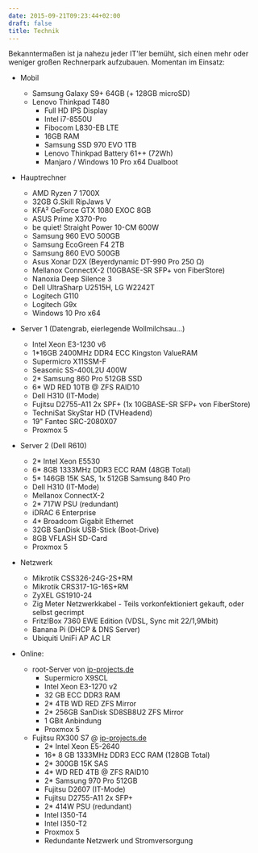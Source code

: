 ```yaml
---
date: 2015-09-21T09:23:44+02:00
draft: false
title: Technik
---
```


Bekanntermaßen ist ja nahezu jeder IT'ler bemüht, sich einen mehr oder weniger großen Rechnerpark aufzubauen. Momentan im Einsatz:

+ Mobil
	+ Samsung Galaxy S9+ 64GB (+ 128GB microSD)
	+ Lenovo Thinkpad T480
		+ Full HD IPS Display
		+ Intel i7-8550U
		+ Fibocom L830-EB LTE
		+ 16GB RAM
		+ Samsung SSD 970 EVO 1TB
		+ Lenovo Thinkpad Battery 61++ (72Wh)
		+ Manjaro / Windows 10 Pro x64 Dualboot

+ Hauptrechner
	+ AMD Ryzen 7 1700X
	+ 32GB G.Skill RipJaws V
	+ KFA² GeForce GTX 1080 EXOC 8GB
	+ ASUS Prime X370-Pro
	+ be quiet! Straight Power 10-CM 600W
	+ Samsung 960 EVO 500GB
	+ Samsung EcoGreen F4 2TB
	+ Samsung 860 EVO 500GB
	+ Asus Xonar D2X (Beyerdynamic DT-990 Pro 250 Ω)
	+ Mellanox ConnectX-2 (10GBASE-SR SFP+ von FiberStore)
	+ Nanoxia Deep Silence 3
	+ Dell UltraSharp U2515H, LG W2242T
	+ Logitech G110
	+ Logitech G9x
	+ Windows 10 Pro x64
 
+ Server 1 (Datengrab, eierlegende Wollmilchsau...)
	+ Intel Xeon E3-1230 v6
	+ 1*16GB 2400MHz DDR4 ECC Kingston ValueRAM
	+ Supermicro X11SSM-F
	+ Seasonic SS-400L2U 400W
	+ 2* Samsung 860 Pro 512GB SSD
	+ 6* WD RED 10TB @ ZFS RAID10
	+ Dell H310 (IT-Mode)
	+ Fujitsu D2755-A11 2x SPF+ (1x 10GBASE-SR SFP+ von FiberStore)
	+ TechniSat SkyStar HD (TVHeadend)
	+ 19" Fantec SRC-2080X07
	+ Proxmox 5
 
+ Server 2 (Dell R610)
	+ 2* Intel Xeon E5530
	+ 6* 8GB 1333MHz DDR3 ECC RAM (48GB Total)
	+ 5* 146GB 15K SAS, 1x 512GB Samsung 840 Pro
	+ Dell H310 (IT-Mode)
	+ Mellanox ConnectX-2
	+ 2* 717W PSU (redundant)
	+ iDRAC 6 Enterprise
	+ 4* Broadcom Gigabit Ethernet
	+ 32GB SanDisk USB-Stick (Boot-Drive)
	+ 8GB VFLASH SD-Card
	+ Proxmox 5

+ Netzwerk
	+ Mikrotik CSS326-24G-2S+RM
	+ Mikrotik CRS317-1G-16S+RM
	+ ZyXEL GS1910-24
	+ Zig Meter Netzwerkkabel - Teils vorkonfektioniert gekauft, oder selbst gecrimpt
	+ Fritz!Box 7360 EWE Edition (VDSL, Sync mit 22/1,9Mbit)
	+ Banana Pi (DHCP & DNS Server)
	+ Ubiquiti UniFi AP AC LR

+ Online:
	+ root-Server von [ip-projects.de](https://www.ip-projects.de)
		+ Supermicro X9SCL
		+ Intel Xeon E3-1270 v2
		+ 32 GB ECC DDR3 RAM
		+ 2* 4TB WD RED ZFS Mirror
		+ 2* 256GB SanDisk SD8SB8U2 ZFS Mirror
		+ 1 GBit Anbindung
		+ Proxmox 5
	+ Fujitsu RX300 S7 @ [ip-projects.de](https://www.ip-projects.de)
		+ 2* Intel Xeon E5-2640
		+ 16* 8 GB 1333MHz DDR3 ECC RAM (128GB Total)
		+ 2* 300GB 15K SAS
		+ 4* WD RED 4TB @ ZFS RAID10
		+ 2* Samsung 970 Pro 512GB
		+ Fujitsu D2607 (IT-Mode)
		+ Fujitsu D2755-A11 2x SFP+
		+ 2* 414W PSU (redundant)
		+ Intel I350-T4
		+ Intel I350-T2
		+ Proxmox 5
		+ Redundante Netzwerk und Stromversorgung
